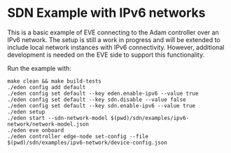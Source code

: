 # SDN Example with IPv6 networks

This is a basic example of EVE connecting to the Adam controller over an IPv6 network.
The setup is still a work in progress and will be extended to include local network
instances with IPv6 connectivity. However, additional development is needed on the EVE
side to support this functionality.

Run the example with:

```shell
make clean && make build-tests
./eden config add default
./eden config set default --key eden.enable-ipv6 --value true
./eden config set default --key sdn.disable --value false
./eden config set default --key sdn.enable-ipv6 --value true
./eden setup
./eden start --sdn-network-model $(pwd)/sdn/examples/ipv6-network/network-model.json
./eden eve onboard
./eden controller edge-node set-config --file $(pwd)/sdn/examples/ipv6-network/device-config.json
```
